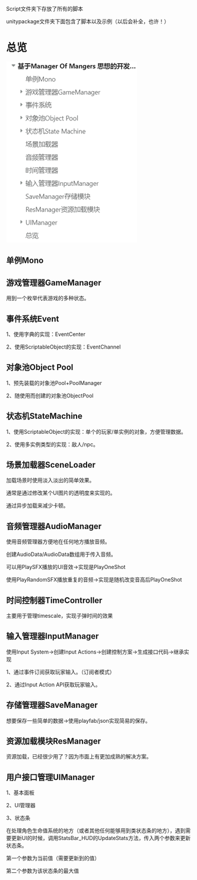 Script文件夹下存放了所有的脚本

unitypackage文件夹下面包含了脚本以及示例（以后会补全，也许！）

# 总览

![](./manager.png)

## 单例Mono

## 游戏管理器GameManager

用到一个枚举代表游戏的多种状态。

## 事件系统Event

1、使用字典的实现：EventCenter

2、使用ScriptableObject的实现：EventChannel

## 对象池Object Pool

1、预先装载的对象池Pool+PoolManager

2、随使用而创建的对象池ObjectPool

## 状态机StateMachine

1、使用ScriptableObject的实现：单个的玩家/单实例的对象，方便管理数据。

2、使用多实例类型的实现：敌人/npc。

## 场景加载器SceneLoader

加载场景时使用淡入淡出的简单效果。

通常是通过修改某个UI图片的透明度来实现的。

通过异步加载来减少卡顿。

## 音频管理器AudioManager

使用音频管理器方便地在任何地方播放音频。

创建AudioData/AudioData数组用于传入音频。

可以用PlaySFX播放的UI音效->实现是PlayOneShot

使用PlayRandomSFX播放重复的音频->实现是随机改变音高后PlayOneShot

## 时间控制器TimeController

主要用于管理timescale，实现子弹时间的效果

## 输入管理器InputManager

使用Input System->创建Input Actions->创建控制方案->生成接口代码->继承实现

1、通过事件订阅获取玩家输入。（订阅者模式）

2、通过Input Action API获取玩家输入。

## 存储管理器SaveManager

想要保存一些简单的数据->使用playfab/json实现简易的保存。

## 资源加载模块ResManager

资源加载，已经很少用了？因为市面上有更加成熟的解决方案。

## 用户接口管理UIManager

1、基本面板

2、UI管理器

3、状态条

在处理角色生命值系统的地方（或者其他任何能够用到类状态条的地方），遇到需要更新UI的时候，调用StatsBar_HUD的UpdateStats方法，传入两个参数来更新状态条。

第一个参数为当前值（需要更新到的值）

第二个参数为该状态条的最大值
